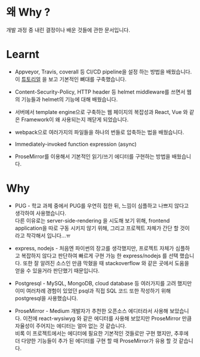 # 왜 Why ?
개발 과정 중 내린 결정이나 배운 것들에 관한 문서입니다.

# Learnt

- Appveyor, Travis, coverall 등 CI/CD pipeline을 설정 하는 방법을 배웠습니다. 이 [튜토리얼](https://www.smashingmagazine.com/2020/04/express-api-backend-project-postgresql/#top) 을 보고 기본적인 뼈대를 구축했습니다.

- Content-Security-Policy, HTTP header 등 helmet middleware를 쓰면서 웹의 기능들과 helmet의 기능에 대해 배웠습니다.

- 서버에서 template engine으로 구축하는 웹 페이지의 복잡성과 React, Vue 와 같은 Framework이 왜 사용되는지 깨닫게 되었습니다.

- webpack으로 여러가지의 파일들을 하나의 번들로 압축하는 법을 배웠습니다.

- Immediately-invoked function expression (async) 

- ProseMirror를 이용해서 기본적인 읽기/쓰기 에디터를 구현하는 방법을 배웠습니다.

# Why 

- PUG - 학교 과제 중에서 PUG를 우연히 접한 뒤, 느낌이 심플하고 나쁘지 않다고 생각하여 사용했습니다.<br>다른 이유로는 server-side-rendering 을 시도해 보기 위해, frontend application을 따로 구동 시키지 않기 위해, 그리고 프로젝트 자체가 간단 할 것이라고 착각해서 입니다...ㅠ

- express, nodejs - 처음엔 파이썬의 장고를 생각했지만, 프로젝트 자체가 심플하고 복잡하지 않다고 판단하여 빠르게 구현 가능 한 express/nodejs 를 선택 했습니다. 또한 잘 알려진 소스인 만큼 막혔을 때 stackoverflow 와 같은 곳에서 도움을 얻을 수 있을거라 판단했기 때문입니다.  

- Postgresql - MySQL, MongoDB, cloud database 등 여러가지를 고려 했지만 이미 여러차례 경험이 있었던 psql과 직접 SQL 코드 또한 작성하기 위해 postgresql을 사용했습니다.

- ProseMirror - Medium 개발자가 추천한 오픈소스 에디터라서 사용해 보았습니다. 이전에 react-wysiwyg 와 같은 에디터를 사용해 보았지만 ProseMirror 만큼 자율성이 주어지는 에디터는 얼마 없는 것 같습니다.<br> 비록 이 프로젝트에서는 에디터에 필요한 기본적인 것들로만 구현 했지만, 추후에 더 다양한 기능들이 추가 된 에디터를 구현 할 때 ProseMirror가 유용 할 것 같습니다. 
